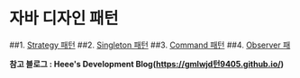 # 자바 디자인 패턴
##1. [Strategy 패턴](https://github.com/guyko91/javaDesignPattern/tree/master/src/strategyPattern)
##2. [Singleton 패턴](https://github.com/guyko91/javaDesignPattern/tree/master/src/singletonPattern)
##3. [Command 패턴](https://github.com/guyko91/javaDesignPattern/tree/master/src/commandPattern)
##4. [Observer 패]()

**참고 블로그 : Heee's Development Blog(https://gmlwjd턴9405.github.io/)**